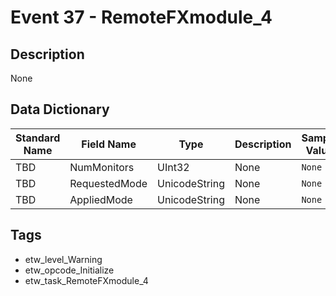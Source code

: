 # Event 37 - RemoteFXmodule_4

## Description
None

## Data Dictionary
|Standard Name|Field Name|Type|Description|Sample Value|
|---|---|---|---|---|
|TBD|NumMonitors|UInt32|None|`None`|
|TBD|RequestedMode|UnicodeString|None|`None`|
|TBD|AppliedMode|UnicodeString|None|`None`|

## Tags
* etw_level_Warning
* etw_opcode_Initialize
* etw_task_RemoteFXmodule_4